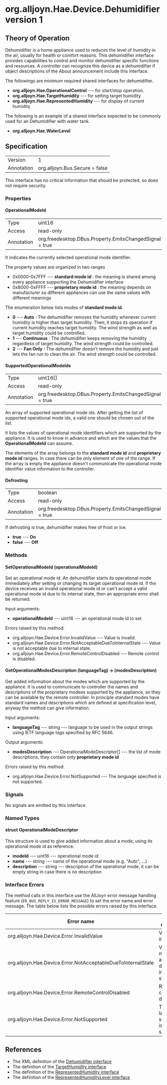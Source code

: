# org.alljoyn.Hae.Device.Dehumidifier version 1

## Theory of Operation

Dehumidifier is a home appliance used to reduces the level of humidity in the
air, usually for health or comfort reasons. This dehumidifier interface provides
capabilities to control and monitor dehumidifier specific functions and
resources. A controller can recognize this device as a dehumidifier if object
descriptions of the About announcement include this interface.

The followings are minimum required shared interfaces for dehumidifier.

  * **org.alljoyn.Hae.OperationalControl** --- for start/stop operation.
  * **org.alljoyn.Hae.TargetHumidity** --- for setting target humidity
  * **org.alljoyn.Hae.RepresentedHumidity** --- for display of current humidity

The following is an example of a shared interface expected to be commonly used
for an Dehumidifier with water tank.

  * **org.alljoyn.Hae.WaterLevel**

## Specification

|            |                                                                |
|------------|----------------------------------------------------------------|
| Version    | 1                                                              |
| Annotation | org.alljoyn.Bus.Secure = false                                 |

This interface has no critical information that should be protected, so does not
require security.

### Properties

#### OperationalModeId

|            |                                                                |
|------------|----------------------------------------------------------------|
| Type       | uint16                                                         |
| Access     | read-only                                                      |
| Annotation | org.freedesktop.DBus.Property.EmitsChangedSignal = true        |

It indicates the currently selected operational mode identifier.

The property values are organized in two ranges
  * 0x0000-0x7FFF --- **standard mode id** : the meaning is shared among
    every appliance supporting the Dehumidifier interface
  * 0x8000-0xFFFF --- **proprietary mode id** : the meaning depends on
    manufacturer so different appliances can use the same values with different
    meanings

The enumeration below lists modes of **standard mode id**.

  * **0** --- **Auto** : The dehumidifier removes the humidity whenever current
    humidity is higher than target humidity. Then, it stops its operation if
    current humidity reaches target humidity. The wind strength as well as
    target humidity could be controlled.
  * **1** --- **Continuous** : The dehumidifier keeps removing the humidity
    regardless of target humidity. The wind strength could be controlled.
  * **2** --- **Fan Only** : The dehumidifier doesn't remove the humidity and
    just lets the fan run to clean the air. The wind strength could be
    controlled.

#### SupportedOperationalModeIds

|            |                                                                |
|------------|----------------------------------------------------------------|
| Type       | uint16[]                                                       |
| Access     | read-only                                                      |
| Annotation | org.freedesktop.DBus.Property.EmitsChangedSignal = true        |

An array of supported operational mode ids. After getting the list of supported
operational mode ids, a valid one should be chosen out of the list.

It lists the values of operational mode identifiers which are supported by the
appliance. It is used to know in advance and which are the values that the
**OperationalModeId** can assume.

The elements of the array belongs to the **standard mode id** and
**proprietary mode id** ranges. In case there can be only element of one of the
range.
If the array is empty the appliance doesn't communicate the operational mode
identifier value information to the controller.

#### Defrosting
|            |                                                                |
|------------|----------------------------------------------------------------|
| Type       | boolean                                                        |
| Access     | read-only                                                      |
| Annotation | org.freedesktop.DBus.Property.EmitsChangedSignal = true        |

If defrosting is true, dehumidifier makes free of frost or ice.

  * **true** --- **On**
  * **false** --- **Off**

### Methods

#### SetOperationalModeId (operationalModeId)

Set an operational mode id. An dehumidifier starts its operational mode
immediately after setting or changing its target operational mode id. If the
device receives an invalid operational mode id or can't accept a valid
operational mode id due to its internal state, then an appropriate error shall
be returned.

Input arguments:

  * **operationalModeId** --- uint16 --- an operational mode id to set

Errors raised by this method:

  * org.alljoyn.Hae.Device.Error.InvalidValue --- Value is invalid.
  * org.alljoyn.Hae.Device.Error.NotAcceptableDueToInternalState --- Value is
    not acceptable due to internal state.
  * org.alljoyn.Hae.Device.Error.RemoteControlDisabled --- Remote control is
    disabled.

#### GetOperationalModesDescription (languageTag) -> (modesDescription)

Get added information about the modes which are supported by the appliance.
It is used to communicate to controller the names and descriptions of the
proprietary modees supported by the appliance, so they can be available by the
remote controller.
In principle standard modes have standard names and descriptions which are
defined at specification level, anyway the method can give information.

Input arguments:

  * **languageTag** --- string --- language to be used in the output strings
    using IETF language tags specified by RFC 5646.

Output arguments:

  * **modesDescription** --- OperationalModeDescriptor[] --- the list of mode
    descriptions, they contain only **proprietary mode id**

Errors raised by this method:

  * org.alljoyn.Hae.Device.Error.NotSupported --- The language specified is not
    supported.

### Signals

No signals are emitted by this interface.

### Named Types

#### struct OperationalModeDescriptor

This structure is used to give added information about a mode, using its
operational mode id as reference.

  * **modeId** --- uint16 --- operational mode id
  * **name** --- string --- name of the operational mode (e.g. "Auto", ...)
  * **description** --- string --- description of the operational mode, it can
    be empty string in case there is no description

### Interface Errors

The method calls in this interface use the AllJoyn error message handling
feature (`ER_BUS_REPLY_IS_ERROR_MESSAGE`) to set the error name and error
message. The table below lists the possible errors raised by this interface.

| Error name                                                   | Error message                                  |
|--------------------------------------------------------------|------------------------------------------------|
| org.alljoyn.Hae.Device.Error.InvalidValue                    | Value is invalid.                              |
| org.alljoyn.Hae.Device.Error.NotAcceptableDueToInternalState | Value is not acceptable due to internal state. |
| org.alljoyn.Hae.Device.Error.RemoteControlDisabled           | Remote control is disabled.                    |
| org.alljoyn.Hae.Device.Error.NotSupported                    | The language specified is not supported.       |

## References

  * The XML definition of the [Dehumidifier interface](Dehumidifier-v1.xml)
  * The definition of the [TargetHumidity interface](/org.alljoyn.Hae/TargetHumidity-v1)
  * The definition of the [RepresentedHumidity interface](/org.alljoyn.Hae/RepresentedHumidity-v1)
  * The definition of the [RepresentedHumidityLevel interface](/org.alljoyn.Hae/RepresentedHumidityLevel-v1)
